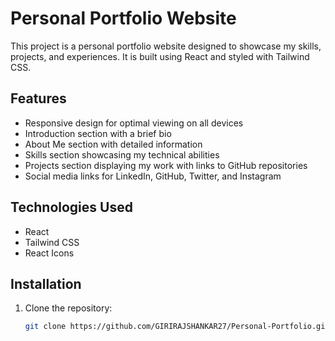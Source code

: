 # Personal Portfolio Website

This project is a personal portfolio website designed to showcase my skills, projects, and experiences. It is built using React and styled with Tailwind CSS.

## Features

- Responsive design for optimal viewing on all devices
- Introduction section with a brief bio
- About Me section with detailed information
- Skills section showcasing my technical abilities
- Projects section displaying my work with links to GitHub repositories
- Social media links for LinkedIn, GitHub, Twitter, and Instagram

## Technologies Used

- React
- Tailwind CSS
- React Icons

## Installation

1. Clone the repository:
   ```bash
   git clone https://github.com/GIRIRAJSHANKAR27/Personal-Portfolio.git
